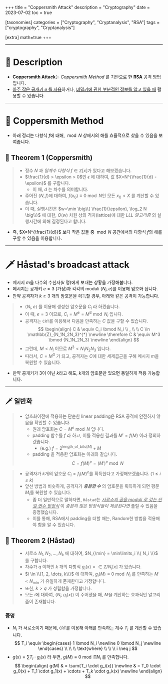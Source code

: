 +++
title = "Coppersmith Attack"
description = "Cryptography"
date = 2023-07-02
toc = true

[taxonomies]
categories = ["Cryptography", "Cryptanalysis", "RSA"]
tags = ["cryptography", "Cryptanalysis"]

[extra]
math=true
+++

---
# 📌 Description
- <txtred>**Coppersmith Attack**</txtred>는 <txtylw>*Coppersmith Method*</txtylw> 를 기반으로 한 <txtylw>**RSA**</txtylw> 공격 방법입니다.
- <u>아주 작은 공개키 $e$ 를 사용</u>하거나, <u>비밀키에 관한 부분적인 정보를 알고 있을 때</u> 활용할 수 있습니다.

---
# 📃 Coppersmith Method
- 아래 <txtylw>정리</txtylw>는 다항식 $f$에 대해, $\bmod N$ 상에서의 <txtylw>해</txtylw>를 효율적으로 찾을 수 있음을 보여줍니다.

## 📜 Theorem 1 (Coppersmith)
> - 정수 $N$ 과 *일계수 다항식* $f \in \mathbb{Z}[x]$가 있다고 해보겠습니다.
> - $\frac{1}{d} > \epsilon > 0$인 $\epsilon$ 에 대하여, 값 $X=N^{\frac{1}{d} - \epsilon}$ 를 구합니다.
>     - 이 때, $d$ 는 <txtylw>차수</txtylw>를 의미합니다.
> - 주어진 $\langle N, f\rangle$에 대하여, $f(x_0) \equiv 0 \bmod N$인 모든 $x_0 < X$ 를 계산할 수 있습니다.
> - 이 때, <txtylw>실행시간</txtylw>은 $w=\min \big\\{ \frac{1}{\epsilon}, \log_2 N \big\\}$ 에 대한, $O(w)$ 차원 상의 격자(lattice)에 대한 <txtylw>*LLL 알고리즘*</txtylw> 의 <txtylw>실행시간</txtylw>에 의해 결정된다고 합니다.
- 즉, $X=N^{\frac{1}{d}}$ 보다 작은 값들 중 $\bmod N$ 공간에서의 다항식 $f$의 해를 구할 수 있음을 이용합니다.

---
# 🗡 Håstad's broadcast attack
- <txtylw>메시지</txtylw> $m$을 다수의 수신자($k$ 명)에게 보내는 상황을 가정해봅니다.
- <txtylw>메시지</txtylw>는 공개키 $e=3$ (가정)과 각각의 moduli $\langle N_i, e \rangle$를 이용해 <txtylw>암호화</txtylw> 됩니다.
- 만약 <txtred>공격자</txtred>가 $k \ge 3$ 개의 <txtylw>암호문</txtylw>을 획득할 경우, 아래와 같은 공격이 가능합니다.
> - $\langle N_i, e \rangle$ 를 이용해 생성한 <txtylw>암호문</txtylw>을 $C_i$ 라 하겠습니다.
> - 이 때, $e=3$ 이므로, $C_i = M^e = M^3 \bmod N_i$ 입니다.
> - <txtred>공격자</txtred>는 `CRT`를 이용해서 다음을 만족하는 $C$ 값을 구할 수 있습니다.
> $$
> \begin{align}
> C & \equiv C_i \bmod N_i \\ , \\ \\  C \in \mathbb{Z}_{N_1N_2N_3}^{*} \newline
> \therefore C & \equiv M^3 \bmod {N_1N_2N_3} \newline
> \end{align}
> $$
> - 그런데, $M < N_i$ 이므로 $M^3 < N_1N_2N_3$ 입니다.
> - 따라서, $C = M^3$ 가 되고, <txtred>공격자</txtred>는 $C$에 대한 <txtylw>세제곱근</txtylw>을 구해 <txtylw>메시지</txtylw> $m$을 복원할 수 있습니다.
- 만약 <txtylw>공개키</txtylw>가 $3$이 아닌 $k$라고 해도, $k$개의 암호문만 있으면 동일하게 적용 가능합니다.

---
## 🗡 일반화
> - <txtylw>암호화</txtylw>이전에 적용하는 <txtylw>단순한 linear padding</txtylw>은 <txtred>RSA 공격에 안전하지 않음</txtred>을 확인할 수 있습니다.
>     - 원래 <txtylw>암호화</txtylw>는 $C = M^e \bmod N$ 입니다.
>     - <txtylw>padding</txtylw> 함수를 $f$ 라 하고, 이를 적용한 결과를 $M' = f(M)$ 이라 정의하겠습니다.
>         - (e.g.) $f = 2^{\text{length_of_bits}(M)} + M$
>     - <txtylw>padding 을 적용한 암호화</txtylw>는 아래와 같습니다.
> $$C = f(M)^e = (M')^{e}\bmod N$$

> - <txtred>공격자</txtred>가 $k$개의 <txtylw>암호문</txtylw> $C_i = f_i(M)^e$를 획득한다고 가정해보겠습니다. ($1 \le i \le k$)
> - 앞선 방법과 비슷하게, <txtred>공격자</txtred>가 <txtylw>***충분한 수*** 의 암호문</txtylw>을 획득하게 되면 <txtylw>평문</txtylw> $M_i$를 복원할 수 있습니다.
>     - 좀 더 일반적으로 말하자면, `Håstad`는 <u><txtylw>*서로소의 곱</txtylw>을 moduli 로 갖는 <txtylw>단일 변수 방정식*</txtylw></u> 이 *충분히 많은 방정식들이 제공된다면* 풀릴 수 있음을 증명했습니다.
>     - 이를 통해, <txtylw>RSA</txtylw>에서 <txtylw>padding</txtylw>을 더할 때는, <txtred>Random</txtred>한 방법을 적용해야 함을 알 수 있습니다.

## 📜 Theorem 2 (Håstad)
> - 서로소 $N_1, N_2, \dots, N_k$ 에 대하여, $N_{\min} = \min\limits_i \\{ N_i \\}$ 를 구합니다.
> - 차수가 $q$ 이하인 $k$ 개의 <txtylw>다항식</txtylw> $g_i(x) = \in \mathbb{Z}/N_i[x]$ 가 있습니다.
> - $i \in \\{1, 2, \dots, k\\}$ 에 대하여, $g_i(M) \equiv 0 \bmod N_i$ 를 만족하는 $M < N_{\min}$ 가 <txtylw>유일하게 존재한다</txtylw>고 가정합니다.
> - 또한, $k > q$ 가 성립함을 가정합니다.
> - 모든 $i$에 대하여, $\langle N_i, g_i(x)\rangle$ 이 주어졌을 때, $M$을 계산하는 효과적인 알고리즘이 존재합니다.

### 증명
- $N_i$ 가 <txtylw>서로소</txtylw>이기 때문에, `CRT`를 이용해 아래를 만족하는 <txtylw>계수</txtylw> $T_i$ 를 계산할 수 있습니다.
$$
T_i \equiv 
\begin{cases}
1 \bmod N_i \newline
0 \bmod N_j \newline
\end{cases}
\\ \\ \\ \text{where} \\ \\ \\ i \neq j
$$
- $g(x) = \sum{T_i \cdot g_i(x)}$ 라 두면, $g(M) \equiv 0 \bmod \prod N_i$ 를 만족합니다.
$$
\begin{align}
g(M) & = \sum{T_i \cdot g_i(x)} \newline
& = T_0 \cdot g_0(x) + T_1 \cdot g_1(x) + \cdots + T_k \cdot g_k(x) \newline
\end{align}
$$
